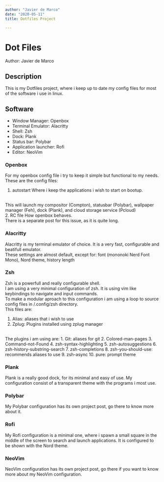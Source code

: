 ```yaml
---
author: "Javier de Marco"
date: "2020-05-11"
title: Dotfiles Project

---
```


# Dot Files

Author: Javier de Marco

## Description

This is my Dotfiles project, where i keep up to date my config files for most of the software i use
in linux.
<br>

## Software

* Window Manager: Openbox
* Terminal Emulator: Alacritty
* Shell: Zsh
* Dock: Plank
* Status bar: Polybar
* Application launcher: Rofi
* Editor: NeoVim

### Openbox

For my openbox config file i try to keep it simple but functional to my needs.
<br>
These are the config files:
1. autostart
Where i keep the applications i wish to start on bootup.
<br>
This will launch my compositor (Compton), statusbar (Polybar), wallpaper manager (Feh), dock (Plank), and cloud storage service (Pcloud)
<br>
2. RC file
How openbox behaves.
<br>
There is a separate post for this issue, as it is quite long.

### Alacritty

Alacritty is my terminal emulator of choice. It is a very fast, configurable and beatifull emulator.
<br>
These settings are almost default, except for: font (mononoki Nerd Font Mono), Nord theme, history length

### Zsh

Zsh is a powerfull and really configurable shell.
<br>
I am using a very minimal configuration of zsh. It is using vim like keybindings to navigate and input commands.
<br>
To make a modular aproach to this configuration i am using a loop to source config files in /.config/zsh directory.
<br>
This files are:
1. Alias: aliases that i wish to use
2. Zplug: Plugins installed using zplug manager
<br>
The plugins i am using are:
1. Git: aliases for git
2. Colored-man-pages
3. Command-not-Found
4. zsh-syntax-highlighting
5. zsh-autosuggestions
6. zsh-history-substring-search
7. zsh-completions
8. zsh-you-should-use: recommends aliases to use
9. zsh-async
10. pure: prompt theme

### Plank

Plank is a really good dock, for its minimal and easy of use. My configuration consist of a transparent theme with the programs i most use.

### Polybar

My Polybar configuration has its own project post, go there to know more about it.

### Rofi

My Rofi configuration is a minimal one, where i spawn a small square in the middle of the screen to search and launch applications. It is configured to be shown with the Nord theme.

### NeoVim

NeoVim configuration has its own project post, go there if you want to know more about my NeoVim configuration.

